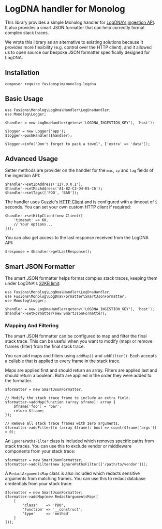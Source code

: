 # LogDNA handler for Monolog

This library provides a simple Monolog handler for [LogDNA's](https://logdna.com/) [ingestion API](https://docs.logdna.com/reference#logsingest). It also provides a smart JSON formatter that can help correctly format complex stack traces.

We wrote this library as an alternative to existing solutions because it provides more flexibility (e.g. control over the HTTP client), and it allowed us to open source our bespoke JSON formatter specifically designed for LogDNA. 

## Installation

```
composer require fusionspim/monolog-logdna
```

## Basic Usage

```
use Fusions\Monolog\LogDna\Handler\LogDnaHandler;
use Monolog\Logger;

$handler = new LogDnaHandler(getenv('LOGDNA_INGESTION_KEY'), 'host');

$logger = new Logger('app');
$logger->pushHandler($handler);

$logger->info("Don't forget to pack a towel", ['extra' => 'data']);
```

## Advanced Usage

Setter methods are provider on the handler for the `mac`, `ip` and `tag` fields of the ingestion API:

```
$handler->setIpAddress('127.0.0.1');
$handler->setMacAddress('A1-B2-C3-D4-E5-C6');
$handler->setTags(['FOO', 'BAR']);
```

The handler uses Guzzle's [HTTP Client](http://docs.guzzlephp.org/en/stable/) and is configured with a timeout of `5` seconds. You can set your own custom HTTP client if required:

```
$handler->setHttpClient(new Client([
    'timeout' => 60,
    // Your options...
]));
```

You can also get access to the last response received from the LogDNA API:
```
$response = $handler->getLastResponse();
```

## Smart JSON Formatter

The smart JSON formatter helps format complex stack traces, keeping them under LogDNA's [32KB limit](https://github.com/logdna/nodejs/blob/master/README.md#line):

```
use Fusions\Monolog\LogDna\Handler\LogDnaHandler;
use Fusions\Monolog\LogDna\Formatter\SmartJsonFormatter;
use Monolog\Logger;

$handler = new LogDnaHandler(getenv('LOGDNA_INGESTION_KEY'), 'host');
$handler->setFormatter(new SmartJsonFormatter);
```

### Mapping And Filtering

The smart JSON formatter can be configured to map and filter the final stack trace. This can be useful when you want to modify (map) or remove frames (filter) from the final stack trace. 

You can add maps and filters using `addMap()` and `addFilter()`. Each accepts a callable that is applied to every frame in the stack trace. 

Maps are applied first and should return an array. Filters are applied last and should return a boolean. Both are applied in the order they were added to the formatter.

```
$formatter = new SmartJsonFormatter;

// Modify the stack trace frame to include an extra field.
$formatter->addMap(function (array $frame): array {
    $frame['foo'] = 'bar';
    return $frame;
});

// Remove all stack trace frames with zero arguments.
$formatter->addFilter(fn (array $frame): bool => count($frame['args']) > 0);
```

An `IgnorePathsFilter` class is included which removes specific paths from stack traces. You can use this to exclude vendor or middleware components from your stack trace:
```
$formatter = new SmartJsonFormatter;
$formatter->addFilter(new IgnorePathsFilter(['/path/to/vendor']));
```

A `RedactArgumentsMap` class is also included which redacts sensitive arguments from matching frames. You can use this to redact database credentials from your stack trace:
```
$formatter = new SmartJsonFormatter;
$formatter->addMap(new RedactArgumentsMap([
    [
        'class'    => 'PDO', 
        'function' => '__construct', 
        'type'     => 'method'
    ]
]));
```
